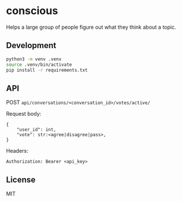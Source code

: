 # conscious

Helps a large group of people figure out what they think about a topic.

## Development

```sh
python3 -m venv .venv
source .venv/bin/activate
pip install -r requirements.txt
```

## API

POST `api/conversations/<conversation_id>/votes/active/`

Request body:

```
{
    "user_id": int,
    "vote": str:<agree|disagree|pass>,
}
```

Headers:

```
Authorization: Bearer <api_key>
```

## License

MIT
